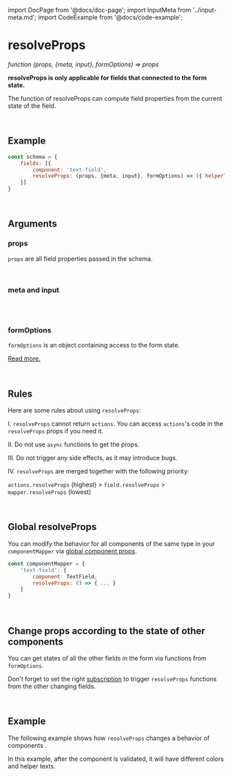 import DocPage from '@docs/doc-page';
import InputMeta from '../input-meta.md';
import CodeExample from '@docs/code-example';

<DocPage>

# resolveProps

*function (props, &#123;meta, input&#125;, formOptions) => props*


**resolveProps is only applicable for fields that connected to the form state.**

The function of resolveProps can compute field properties from the current state of the field. 

<br/>

## Example

```jsx
const schema = {
    fields: [{
        component: 'text-field',
        resolveProps: (props, {meta, input}, formOptions) => ({ helperText: input.value ? 'You set a value' : 'No value' })
    }]
}
```

<br/>

## Arguments

### props

`props` are all field properties passed in the schema.

<br/>

### meta and input

<br/>
<InputMeta />

<br/>

### formOptions

`formOptions` is an object containing access to the form state. 

[Read more.](/hooks/use-form-api)

<br/>

## Rules

Here are some rules about using `resolveProps`:

I. `resolveProps` cannot return `actions`. You can access `actions`'s code in the `resolveProps` props if you need it.

II. Do not use `async` functions to get the props.

III. Do not trigger any side effects, as it may introduce bugs.

IV. `resolveProps` are merged together with the following priority:

`actions.resolveProps` (highest) > `field.resolveProps` > `mapper.resolveProps` (lowest)

<br/>

## Global resolveProps

You can modify the behavior for all components of the same type in your `componentMapper` via [global component props](/mappers/global-component-props).

```jsx
const componentMapper = {
    'text-field': {
        component: TextField,
        resolveProps: () => { ... }
    }
}
```

<br/>

## Change props according to the state of other components

You can get states of all the other fields in the form via functions from `formOptions`. 

Don't forget to set the right [subscription](/components/renderer#subscription) to trigger `resolveProps` functions from the other changing fields.

<br/>

## Example

The following example shows how `resolveProps` changes a behavior of components . 

In this example, after the component is validated, it will have different colors and helper texts.

<CodeExample mode="preview" source="components/resolve-props" />

</DocPage>
